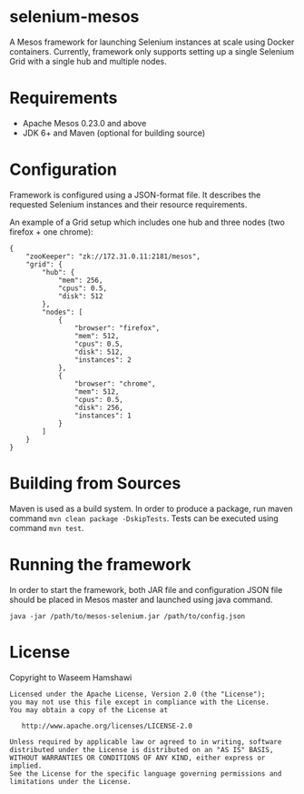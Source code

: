 selenium-mesos
========

A Mesos framework for launching Selenium instances at scale using Docker containers.
Currently, framework only supports setting up a single Selenium Grid with a single hub and multiple nodes.


Requirements
========

- Apache Mesos 0.23.0 and above
- JDK 6+ and Maven (optional for building source)

Configuration
========

Framework is configured using a JSON-format file. It describes the requested Selenium instances and their resource requirements.

An example of a Grid setup which includes one hub and three nodes (two firefox + one chrome):

	{
	    "zooKeeper": "zk://172.31.0.11:2181/mesos",
	    "grid": {
	        "hub": {
	            "mem": 256,
	            "cpus": 0.5,
	            "disk": 512
	        },
	        "nodes": [
	            {
	                "browser": "firefox",
	                "mem": 512,
	                "cpus": 0.5,
	                "disk": 512,
	                "instances": 2
	            },
	            {
	                "browser": "chrome",
	                "mem": 512,
	                "cpus": 0.5,
	                "disk": 256,
	                "instances": 1
	            }
	        ]
	    }
	}

Building from Sources
========

Maven is used as a build system.
In order to produce a package, run maven command `mvn clean package -DskipTests`.
Tests can be executed using command `mvn test`. 

Running the framework
========

In order to start the framework, both JAR file and configuration JSON file should be placed in Mesos master and launched using java command.

	java -jar /path/to/mesos-selenium.jar /path/to/config.json

License
========

Copyright to Waseem Hamshawi

	Licensed under the Apache License, Version 2.0 (the "License");
	you may not use this file except in compliance with the License.
	You may obtain a copy of the License at
	
	   http://www.apache.org/licenses/LICENSE-2.0
	
	Unless required by applicable law or agreed to in writing, software
	distributed under the License is distributed on an "AS IS" BASIS,
	WITHOUT WARRANTIES OR CONDITIONS OF ANY KIND, either express or implied.
	See the License for the specific language governing permissions and
	limitations under the License.
